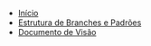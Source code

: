 ﻿* [Início](/)
* [Estrutura de Branches e Padrões](branches-structure.md)
* [Documento de Visão](vision.md)
